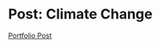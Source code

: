 # Post: Climate Change

[Portfolio Post](https://github.com/lauren-alexandra/lauren-alexandra.github.io/blob/main/climate-analysis/climate-analysis.ipynb)
